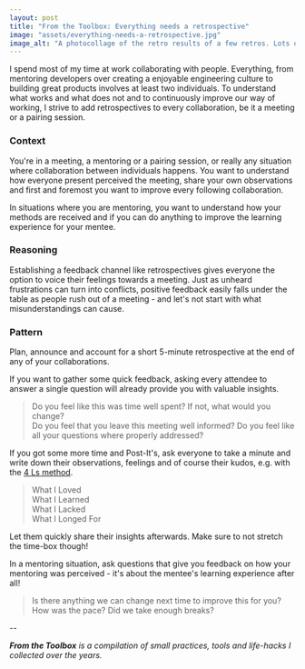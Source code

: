 ```yaml
---
layout: post
title: "From the Toolbox: Everything needs a retrospective"
image: "assets/everything-needs-a-retrospective.jpg"
image_alt: "A photocollage of the retro results of a few retros. Lots of colorful post its on flipcharts with drawings on them"
---
```

I spend most of my time at work collaborating with people. Everything, from mentoring developers over creating a enjoyable engineering culture to building great products involves at least two individuals. To understand what works and what does not and to continuously improve our way of working, I strive to add retrospectives to every collaboration, be it a meeting or a pairing session.

### Context

You're in a meeting, a mentoring or a pairing session, or really any situation where collaboration between individuals happens. You want to understand how everyone present perceived the meeting, share your own observations and first and foremost you want to improve every following collaboration.

In situations where you are mentoring, you want to understand how your methods are received and if you can do anything to improve the learning experience for your mentee.

### Reasoning

Establishing a feedback channel like retrospectives gives everyone the option to voice their feelings towards a meeting. Just as unheard frustrations can turn into conflicts, positive feedback easily falls under the table as people rush out of a meeting - and let's not start with what misunderstandings can cause.

### Pattern

Plan, announce and account for a short 5-minute retrospective at the end of any of your collaborations.

If you want to gather some quick feedback, asking every attendee to answer a single question will already provide you with valuable insights.

> Do you feel like this was time well spent? If not, what would you change?  
> Do you feel that you leave this meeting well informed?
> Do you feel like all your questions where properly addressed?

If you got some more time and Post-It's, ask everyone to take a minute and write down their observations, feelings and of course their kudos, e.g. with the [4 Ls method](https://retromat.org/en/?id=78).

> What I Loved  
> What I Learned  
> What I Lacked  
> What I Longed For  

Let them quickly share their insights afterwards. Make sure to not stretch the time-box though!

In a mentoring situation, ask questions that give you feedback on how your mentoring was perceived - it's about the mentee's learning experience after all!

> Is there anything we can change next time to improve this for you?  
> How was the pace? Did we take enough breaks?


--

_**From the Toolbox** is a compilation of small practices, tools and life-hacks I collected over the years._
